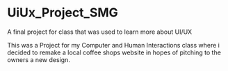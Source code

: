 # UiUx_Project_SMG
A final project for class that was used to learn more about UI/UX

This was a Project for my Computer and Human Interactions class where i decided to remake a local coffee shops website in hopes of pitching to the owners a new design.
